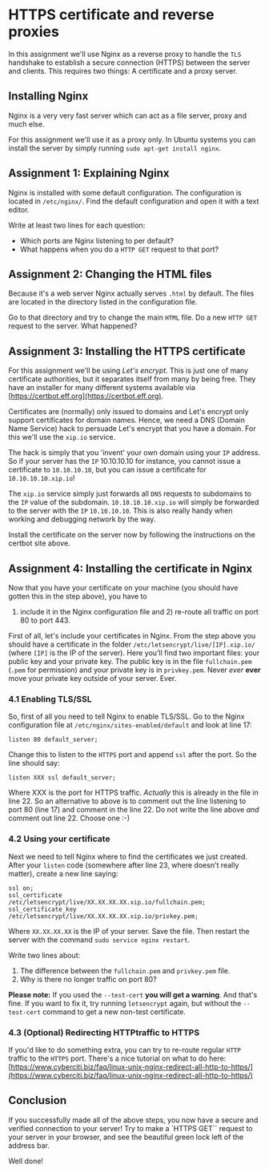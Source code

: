 # HTTPS certificate and reverse proxies
In this assignment we'll use Nginx as a reverse proxy to handle the ``TLS`` handshake to
establish a secure connection (HTTPS) between the server and clients. This requires two
things: A certificate and a proxy server.

## Installing Nginx
Nginx is a very very fast server which can act as a file server, proxy and much else.

For this assignment we'll use it as a proxy only. In Ubuntu systems you can install
the server by simply running ``sudo apt-get install nginx``.

## Assignment 1: Explaining Nginx
Nginx is installed with some default configuration. The configuration is located in
``/etc/nginx/``. Find the default configuration and open it with a text editor.

Write at least two lines for each question:

* Which ports are Nginx listening to per default?
* What happens when you do a ``HTTP GET`` request to that port?

## Assignment 2: Changing the HTML files
Because it's a web server Nginx actually serves ``.html`` by default. The files
are located in the directory listed in the configuration file.

Go to that directory and try to change the main ``HTML`` file. Do a new ``HTTP GET`` request
to the server. What happened?

## Assignment 3: Installing the HTTPS certificate
 
For this assignment we'll be using _Let's encrypt_. This is just one of many certificate authorities,
but it separates itself from many by being free. They have an installer for many different systems
available via [https://certbot.eff.org](https://certbot.eff.org).

Certificates are (normally) only issued to domains and Let's encrypt only support certificates
for domain names. Hence, we need a DNS (Domain Name Service) hack to persuade Let's encrypt
that you have a domain. For this we'll use the ``xip.io`` service.

The hack is simply that you 'invent' your own domain using your ``IP`` address.
So if your server has the ``IP`` 10.10.10.10 for instance, you cannot issue a certificate to
``10.10.10.10``, but you can issue a certificate for ``10.10.10.10.xip.io``!

The ``xip.io`` service simply just forwards all ``DNS`` requests to subdomains to the ``IP``
value of the subdomain. ``10.10.10.10.xip.io`` will simply be forwarded to the server with
the ``IP`` ``10.10.10.10``. This is also really handy when working and debugging network by the way.

Install the certificate on the server now by following the instructions on the certbot site above.

## Assignment 4: Installing the certificate in Nginx
Now that you
have your certificate on your machine (you should have gotten this in the step above), you have to
1) include it in the Nginx configuration file and 2) re-route all traffic on port 80 to port 443.

First of all, let's include your certificates in Nginx. From the step above you should have a 
certificate in the folder ``/etc/letsencrypt/live/[IP].xip.io/`` (where ``[IP]`` is the IP of the
server). Here you'll find two important files: your public key and your private key. The public
key is in the file ``fullchain.pem`` (``.pem`` for permission) and your private key is in
``privkey.pem``. Never _ever_ **ever** move your private key outside of your server. Ever.

### 4.1 Enabling TLS/SSL 

So, first of all you need to tell Nginx to enable TLS/SSL. Go to the Nginx configuration file at
``/etc/nginx/sites-enabled/default`` and look at line 17:

    listen 80 default_server;
    
Change this to listen to the ``HTTPS`` port and append ``ssl`` after the port. So the line should say:

    listen XXX ssl default_server;
    
Where XXX is the port for HTTPS traffic. _Actually_ this is already in the file in line 22. So an
alternative to above is to comment out the line listening to port 80 (line 17) and comment in the line 22.
Do not write the line above _and_ comment out line 22. Choose one :-)

### 4.2 Using your certificate
Next we need to tell Nginx where to find the certificates we just created. After your ``listen``
code (somewhere after line 23, where doesn't really matter), create a new line saying:

    ssl on;
    ssl_certificate /etc/letsencrypt/live/XX.XX.XX.XX.xip.io/fullchain.pem;
    ssl_certificate_key /etc/letsencrypt/live/XX.XX.XX.XX.xip.io/privkey.pem;

Where ``XX.XX.XX.XX`` is the IP of your server. Save the file. Then restart the server with the
command ``sudo service nginx restart``.

Write two lines about:

1. The difference between the ``fullchain.pem`` and ``privkey.pem`` file.
2. Why is there no longer traffic on port 80?

**Please note:** If you used the ``--test-cert`` **you will get a warning**. And that's fine. If you 
want to fix it, try running ``letsencrypt`` again, but without the ``--test-cert`` command to get a
new non-test certificate.

### 4.3 (Optional) Redirecting HTTPtraffic to HTTPS
If you'd like to do something extra, you can try to re-route regular ``HTTP`` traffic to the ``HTTPS`` port.
There's a nice tutorial on what to do here: [https://www.cyberciti.biz/faq/linux-unix-nginx-redirect-all-http-to-https/](https://www.cyberciti.biz/faq/linux-unix-nginx-redirect-all-http-to-https/)

## Conclusion
If you successfully made all of the above steps, you now have a secure and verified connection to
your server! Try to make a `HTTPS GET`` request to your server in your browser, and see the beautiful
green lock left of the address bar.
 
Well done!
